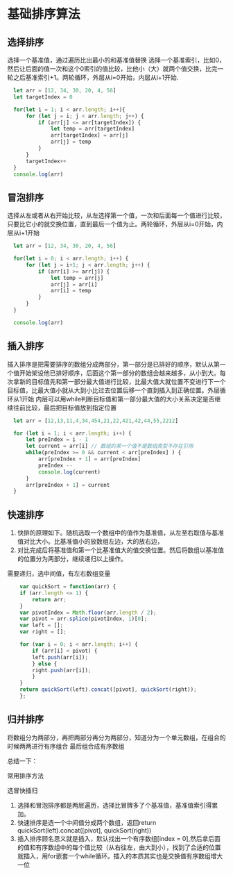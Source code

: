# 基础排序算法

## 选择排序

选择一个基准值，通过遍历比出最小的和基准值替换
选择一个基准索引，比如0，然后让后面的值一次和这个0索引的值比较，比他小（大）就两个值交换，比完一轮之后基准索引+1。两轮循环，外层从i=0开始，内层从i+1开始.


```javascript
  let arr = [12, 34, 30, 20, 4, 56]
  let targetIndex = 0

  for(let i = 1; i < arr.length; i++){
      for (let j = i; j < arr.length; j++) {
          if (arr[j] <= arr[targetIndex]) {
              let temp = arr[targetIndex]
              arr[targetIndex] = arr[j]
              arr[j] = temp
          }
      }
      targetIndex++
  } 
  console.log(arr)
```

## 冒泡排序

选择从左或者从右开始比较，从左选择第一个值，一次和后面每一个值进行比较，只要比它小的就交换位置，直到最后一个值为止。两轮循环，外层从i=0开始，内层从i+1开始

```javascript
  let arr = [12, 34, 30, 20, 4, 56]

  for(let i = 0; i < arr.length; i++) {
      for (let j = i+1; j < arr.length; j++) {
          if (arr[i] >= arr[j]) {
              let temp = arr[j]
              arr[j] = arr[i]
              arr[i] = temp
          }
      }
  }

  console.log(arr)
```

## 插入排序

插入排序是把需要排序的数组分成两部分，第一部分是已排好的顺序，默认从第一个值开始架设他已排好顺序，后面这个第一部分的数组会越来越多，从小到大。每次拿新的目标值先和第一部分最大值进行比较，比最大值大就位置不变进行下一个目标值，比最大值小就从大到小比过去位置后移一个直到插入到正确位置。外层循环从1开始 内层可以用while判断目标值和第一部分最大值的大小关系决定是否继续往前比较，最后把目标值放到指定位置

```javascript
  let arr = [12,13,11,4,34,454,21,22,421,42,44,55,2212]

  for (let i = 1; i < arr.length; i++) {
      let preIndex = i - 1
      let current = arr[i] // 数组的某一个值不是数组类型不存在引用
      while(preIndex >= 0 && current < arr[preIndex] ) {
          arr[preIndex + 1] = arr[preIndex]
          preIndex --
          console.log(current)
      }
      arr[preIndex + 1] = current
  }
```

## 快速排序

1. 快排的原理如下。随机选取一个数组中的值作为基准值，从左至右取值与基准值对比大小。比基准值小的放数组左边，大的放右边，
2. 对比完成后将基准值和第一个比基准值大的值交换位置。然后将数组以基准值的位置分为两部分，继续递归以上操作。

需要递归，选中间值，有左右数组变量

```javascript
    var quickSort = function(arr) {
    if (arr.length <= 1) {
        return arr;
    }
    var pivotIndex = Math.floor(arr.length / 2);
    var pivot = arr.splice(pivotIndex, 1)[0];
    var left = [];
    var right = [];

    for (var i = 0; i < arr.length; i++) {
        if (arr[i] < pivot) {
        left.push(arr[i]);
        } else {
        right.push(arr[i]);
        }
    }
    return quickSort(left).concat([pivot], quickSort(right));
    };
```

## 归并排序

将数组分为两部分，再把两部分再分为两部分，知道分为一个单元数组，在组合的时候两两进行有序组合 最后组合成有序数组



总结一下：

常用排序方法

选冒快插归 

1. 选择和冒泡排序都是两层遍历，选择比冒牌多了个基准值，基准值索引得累加。
2. 快速排序是选一个中间值分成两个数组，返回return quickSort(left).concat([pivot], quickSort(right))
3. 插入排序顾名思义就是插入，默认找出一个有序数组[index = 0],然后拿后面的值和有序数组中的每个值比较（从右往左，由大到小），找到了合适的位置就插入，用for嵌套一个while循环。插入的本质其实也是交换值有序数组增大一位
